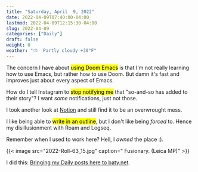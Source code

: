 ```yaml
---
title: "Saturday, April  9, 2022"
date: 2022-04-09T07:40:00-04:00
lastmod: 2022-04-09T12:15:30-04:00
slug: 2022-04-09
categories: ["Daily"]
draft: false
weight: 0
weather: "⛅️  Partly cloudy +30°F"
---
```


The concern I have about <mark>using Doom Emacs</mark> is that I'm not really learning how to use Emacs, but rather how to use Doom. But damn it's fast and improves just about every aspect of Emacs.

How do I tell Instagram to <mark>stop notifying me</mark> that "so-and-so has added to their story"? I want _some_ notifications, just not those.

I took another look at [Notion](https://notion.so) and still find it to be an overwrought mess.

I like being able to <mark>write in an outline</mark>, but I don't like being _forced_ to. Hence my disillusionment with Roam and Logseq.

Remember when I used to work here? Hell, I _owned_ the place :).

{{< image src="2022-Roll-63_15.jpg" caption=" Fusionary. (Leica MP)" >}}

I did this: [Bringing my Daily posts here to baty.net](https://baty.net/2022/bringing-my-daily-posts-here-to-baty.net/).

[//]: # "Exported with love from a post written in Org mode"
[//]: # "- https://github.com/kaushalmodi/ox-hugo"
